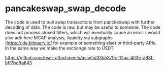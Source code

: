 # pancakeswap_swap_decode
The code is used to pull swap transactions from panckeswap with further decoding of data. 
The code is raw, but may be useful to someone. The code does not process closed filters, which will eventually cause an error. 
I would also add here MCAP analysis, liquidity via subgraphs (https://ide.bitquery.io/ for example or something else) or third-party APIs.
In the same way we make the exchange rate to USDT.



https://github.com/user-attachments/assets/03b5379c-12aa-403e-a68f-bff7bcffa843

